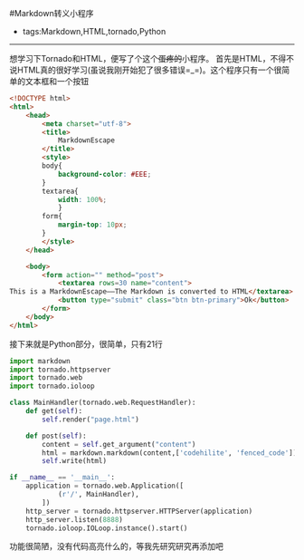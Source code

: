 #Markdown转义小程序

- tags:Markdown,HTML,tornado,Python

----

想学习下Tornado和HTML，便写了个这个~~蛋疼的~~小程序。
首先是HTML，不得不说HTML真的很好学习(虽说我刚开始犯了很多错误=_=)。这个程序只有一个很简单的文本框和一个按钮
```html
<!DOCTYPE html>
<html>
    <head>
    	<meta charset="utf-8">
    	<title>
    		MarkdownEscape
    	</title>
        <style>
        body{
            background-color: #EEE;
        }
        textarea{
            width: 100%;
            }        
        form{
            margin-top: 10px;
        }
        </style>
    </head>

    <body>
    	<form action="" method="post">
    		<textarea rows=30 name="content">
This is a MarkdownEscape——The Markdown is converted to HTML</textarea>
    		<button type="submit" class="btn btn-primary">Ok</button>
    	</form>
    </body>
</html>
```
接下来就是Python部分，很简单，只有21行
```python
import markdown
import tornado.httpserver
import tornado.web
import tornado.ioloop

class MainHandler(tornado.web.RequestHandler):
    def get(self):
        self.render("page.html")

    def post(self):
        content = self.get_argument("content")
        html = markdown.markdown(content,['codehilite', 'fenced_code'])
        self.write(html)

if __name__ == '__main__':
    application = tornado.web.Application([
            (r'/', MainHandler),
        ])
    http_server = tornado.httpserver.HTTPServer(application)
    http_server.listen(8888)
    tornado.ioloop.IOLoop.instance().start()
```
功能很简陋，没有代码高亮什么的，等我先研究研究再添加吧